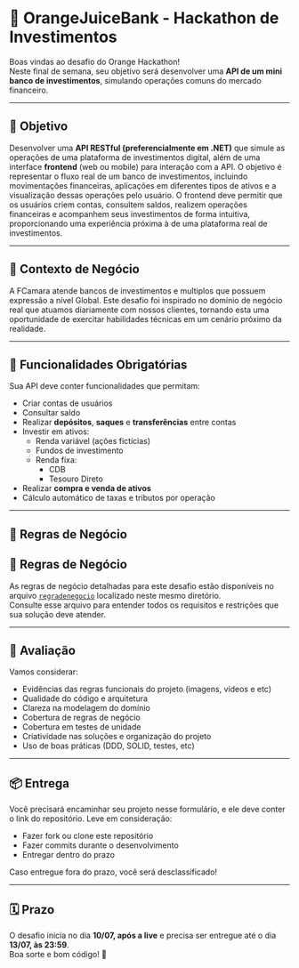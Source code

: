 # 🍊 OrangeJuiceBank - Hackathon de Investimentos

Boas vindas ao desafio do Orange Hackathon!  
Neste final de semana, seu objetivo será desenvolver uma **API de um mini banco de investimentos**, simulando operações comuns do mercado financeiro.

---

## 🎯 Objetivo

Desenvolver uma **API RESTful (preferencialmente em .NET)** que simule as operações de uma plataforma de investimentos digital, além de uma interface **frontend** (web ou mobile) para interação com a API. O objetivo é representar o fluxo real de um banco de investimentos, incluindo movimentações financeiras, aplicações em diferentes tipos de ativos e a visualização dessas operações pelo usuário. O frontend deve permitir que os usuários criem contas, consultem saldos, realizem operações financeiras e acompanhem seus investimentos de forma intuitiva, proporcionando uma experiência próxima à de uma plataforma real de investimentos.

---

## 🧠 Contexto de Negócio

A FCamara atende bancos de investimentos e multiplos que possuem expressão a nível Global. Este desafio foi inspirado no domínio de negócio real que atuamos diariamente com nossos clientes, tornando esta uma oportunidade de exercitar habilidades técnicas em um cenário próximo da realidade.

---

## 📌 Funcionalidades Obrigatórias

Sua API deve conter funcionalidades que permitam:

- Criar contas de usuários
- Consultar saldo
- Realizar **depósitos**, **saques** e **transferências** entre contas
- Investir em ativos:
  - Renda variável (ações fictícias)
  - Fundos de investimento
  - Renda fixa:
    - CDB
    - Tesouro Direto
- Realizar **compra e venda de ativos**
- Cálculo automático de taxas e tributos por operação

---

## 💸 Regras de Negócio

## 💼 Regras de Negócio

As regras de negócio detalhadas para este desafio estão disponíveis no arquivo [`regradenegocio`](./regradenegocio) localizado neste mesmo diretório.  
Consulte esse arquivo para entender todos os requisitos e restrições que sua solução deve atender.

---

## 🧠 Avaliação

Vamos considerar:

- Evidências das regras funcionais do projeto (imagens, vídeos e etc)
- Qualidade do código e arquitetura
- Clareza na modelagem do domínio
- Cobertura de regras de negócio
- Cobertura em testes de unidade 
- Criatividade nas soluções e organização do projeto
- Uso de boas práticas (DDD, SOLID, testes, etc)

---

## 📦 Entrega

Você precisará encaminhar seu projeto nesse formulário, e ele deve conter o link do repositório.
Leve em consideração:
- Fazer fork ou clone este repositório
- Fazer commits durante o desenvolvimento
- Entregar dentro do prazo

Caso entregue fora do prazo, você será desclassificado!

---

## 🗓️ Prazo

O desafio inicia no dia **10/07, após a live** e precisa ser entregue até o dia **13/07, às 23:59**.  
Boa sorte e bom código! 🚀 
